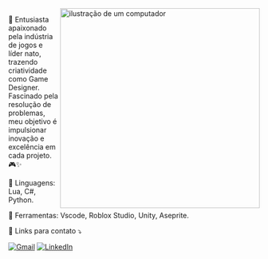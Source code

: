 <img src="https://png.pngtree.com/png-vector/20230728/ourmid/pngtree-ps4-clipart-playstation-game-console-illustration-cartoon-vector-png-image_6812485.png" alt="ilustração de um computador" min-width="400px" max-width="400px" width="400px" align="right">

<p align="left"> 
  🚀 Entusiasta apaixonado pela indústria de jogos e líder nato, trazendo criatividade como Game Designer. Fascinado pela resolução de problemas, meu objetivo é impulsionar inovação e excelência em cada projeto. 🎮✨
</p>

<p align="left">
  🔱 Linguagens: Lua, C#, Python.
</p>

<p align="left">
  💼 Ferramentas: Vscode, Roblox Studio, Unity, Aseprite.
</p>

<p align="left">
  💌 Links para contato ⤵️
</p>

<p align="left">
  <a href="contato.jhon.j@gmail.com" title="Gmail">
  <img src="https://img.shields.io/badge/-Gmail-FF0000?style=flat-square&labelColor=FF0000&logo=gmail&logoColor=white&link=LINK-DO-SEU-GMAIL" alt="Gmail"/></a>
  <a href="https://www.linkedin.com/in/jhonatan-erik/" title="LinkedIn">
  <img src="https://img.shields.io/badge/-Linkedin-0e76a8?style=flat-square&logo=Linkedin&logoColor=white&link=LINK-DO-SEU-LINKEDIN" alt="LinkedIn"/></a>
</p>
